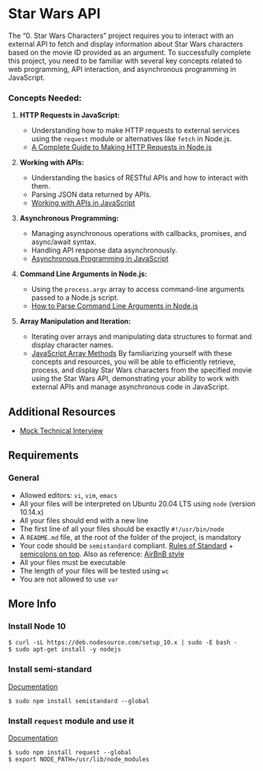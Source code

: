 # Star Wars API

The “0. Star Wars Characters” project requires you to interact with an external API to fetch and display information about Star Wars characters based on the movie ID provided as an argument. To successfully complete this project, you need to be familiar with several key concepts related to web programming, API interaction, and asynchronous programming in JavaScript.

### Concepts Needed:
1. **HTTP Requests in JavaScript:**

    * Understanding how to make HTTP requests to external services using the `request` module or alternatives like `fetch` in Node.js.
    * [A Complete Guide to Making HTTP Requests in Node.js](https://www.memberstack.com/blog/node-http-request)
2. **Working with APIs:**

    * Understanding the basics of RESTful APIs and how to interact with them.
    * Parsing JSON data returned by APIs.
    * [Working with APIs in JavaScript](https://developer.mozilla.org/en-US/docs/Learn/JavaScript/Client-side_web_APIs/Introduction)
3. **Asynchronous Programming:**

    * Managing asynchronous operations with callbacks, promises, and async/await syntax.
    * Handling API response data asynchronously.
    * [Asynchronous Programming in JavaScript](https://developer.mozilla.org/en-US/docs/Learn/JavaScript/Asynchronous)
4. **Command Line Arguments in Node.js:**

    * Using the `process.argv` array to access command-line arguments passed to a Node.js script.
    * [How to Parse Command Line Arguments in Node.js](https://tecadmin.net/how-to-parse-command-line-arguments-in-nodejs/)
5. **Array Manipulation and Iteration:**

    * Iterating over arrays and manipulating data structures to format and display character names.
    * [JavaScript Array Methods](https://developer.mozilla.org/en-US/docs/Web/JavaScript/Reference/Global_Objects/Array)
By familiarizing yourself with these concepts and resources, you will be able to efficiently retrieve, process, and display Star Wars characters from the specified movie using the Star Wars API, demonstrating your ability to work with external APIs and manage asynchronous code in JavaScript.

## Additional Resources
* [Mock Technical Interview](https://www.youtube.com/watch?feature=shared&v=bmqZ5AhNr3g)
## Requirements
### General
* Allowed editors: `vi`, `vim`, `emacs`
* All your files will be interpreted on Ubuntu 20.04 LTS using `node` (version 10.14.x)
* All your files should end with a new line
* The first line of all your files should be exactly `#!/usr/bin/node`
* A `README.md` file, at the root of the folder of the project, is mandatory
* Your code should be `semistandard` compliant. [Rules of Standard](https://standardjs.com/rules.html) + [semicolons on top](https://github.com/standard/semistandard). Also as reference: [AirBnB style](https://github.com/airbnb/javascript)
* All your files must be executable
* The length of your files will be tested using `wc`
* You are not allowed to use `var`
## More Info
### Install Node 10

```
$ curl -sL https://deb.nodesource.com/setup_10.x | sudo -E bash -
$ sudo apt-get install -y nodejs
```

### Install semi-standard
[Documentation](https://github.com/standard/semistandard)

```
$ sudo npm install semistandard --global
```

### Install `request` module and use it
[Documentation](https://github.com/request/request)

```
$ sudo npm install request --global
$ export NODE_PATH=/usr/lib/node_modules
```
